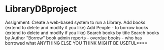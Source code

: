 # LibraryDBproject
Assignment:
Create a web-based system to run a Library.
  Add books (extend to delete and modify if you like)
  Add People - to borrow books  (extend to delete and modify if you like)
  Search books by title 
  Search books by Author
  "Borrow" book
  admin reports - overdue books - who has borrowed what
  ANYTHING ELSE YOU THINK MIGHT BE USEFUL****
